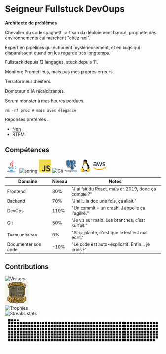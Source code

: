 # Seigneur Fullstuck DevOups

**Architecte de problèmes**

Chevalier du code spaghetti, artisan du déploiement bancal, prophète des environnements qui marchent "chez moi".

Expert en pipelines qui échouent mystérieusement, et en bugs qui disparaissent quand on les regarde trop longtemps.

Fullstack depuis 12 langages, stuck depuis 11.

Monitore Prometheus, mais pas mes propres erreurs.

Terraformeur d'enfers.

Dompteur d'IA récalcitrantes.

Scrum monster à mes heures perdues.

```shell
rm -rf prod # mais avec élégance
```

Réponses préférées :

- [Non](https://naas.isalman.dev/no)
- RTFM

## Compétences

<p>
  <picture>
    <source media="all" srcset="https://raw.githubusercontent.com/devicons/devicon/master/icons/java/java-original.svg">
    <img alt="Java" src="https://raw.githubusercontent.com/devicons/devicon/master/icons/java/java-original.svg" width="42" height="42" />
  </picture>
  <picture>
    <source media="all" srcset="https://www.vectorlogo.zone/logos/springio/springio-icon.svg">
    <img alt="spring" src="https://www.vectorlogo.zone/logos/springio/springio-icon.svg" width="42" height="42" />
  </picture>
  <picture>
    <source media="all" srcset="https://raw.githubusercontent.com/devicons/devicon/master/icons/javascript/javascript-original.svg">
    <img alt="Javascript" src="https://raw.githubusercontent.com/devicons/devicon/master/icons/javascript/javascript-original.svg" width="42" height="42" />
  </picture>
  <picture>
    <source media="all" srcset="https://www.vectorlogo.zone/logos/git-scm/git-scm-icon.svg">
    <img alt="Git" src="https://www.vectorlogo.zone/logos/git-scm/git-scm-icon.svg" width="42" height="42" />
  </picture>
  <picture>
    <source media="all" srcset="https://raw.githubusercontent.com/devicons/devicon/master/icons/postgresql/postgresql-original-wordmark.svg">
    <img alt="Postgresql" src="https://raw.githubusercontent.com/devicons/devicon/master/icons/postgresql/postgresql-original-wordmark.svg" width="42" height="42" />
  </picture>
  <picture>
    <source media="all" srcset="https://raw.githubusercontent.com/devicons/devicon/master/icons/linux/linux-original.svg">
    <img alt="Linux" src="https://raw.githubusercontent.com/devicons/devicon/master/icons/linux/linux-original.svg" width="42" height="42" />
  </picture>
  <picture>
    <source media="all" srcset="https://raw.githubusercontent.com/devicons/devicon/master/icons/amazonwebservices/amazonwebservices-original-wordmark.svg">
    <img alt="AWS" src="https://raw.githubusercontent.com/devicons/devicon/master/icons/amazonwebservices/amazonwebservices-original-wordmark.svg" width="42" height="42" />
  </picture>
</p>

| Domaine | Niveau | Notes |
|---------|--------|-------|
| Frontend | 80% | "J'ai fait du React, mais en 2019, donc ça compte ?" |
| Backend | 70% | "J'ai lu la doc une fois, ça allait." |
| DevOps | 110% | "Un commit = un crash. J'appelle ça l'agilité." |
| Git | 50% | "Je vis sur main. Les branches, c’est surfait." |
| Tests unitaires | 0% | "Si ça plante, c'est que le test est mal écrit." |
| Documenter son code | -10% | "Le code est auto-explicatif. Enfin… je crois ?" |

## Contributions

<picture>
  <source media="all" srcset="https://visitor-badge.laobi.icu/badge?page_id=MaximeVernusset.MaximeVernusset">
  <img alt="Visitors" src="https://visitor-badge.laobi.icu/badge?page_id=MaximeVernusset.MaximeVernusset" />
</picture>
<br/>
<picture>
  <source media="all" srcset="https://raw.githubusercontent.com/MaximeVernusset/MaximeVernusset/refs/heads/main/badge.png">
  <img alt="Badge Seigneur Fullstuck Devoups" src="https://raw.githubusercontent.com/MaximeVernusset/MaximeVernusset/refs/heads/main/badge.png" width="15%" />
</picture>
<br/>
<picture>
  <source media="all" srcset="https://github-profile-trophy.vercel.app/?username=MaximeVernusset&theme=matrix&no-bg=false&no-frame=true&rank=-C&rank=-B">
  <img alt="Trophies" src="https://github-profile-trophy.vercel.app/?username=MaximeVernusset&theme=matrix&no-bg=false&no-frame=true&rank=-C&rank=-B" />
</picture>
<br/>
<picture>
  <source media="all" srcset="https://github-readme-streak-stats.herokuapp.com/?user=MaximeVernusset&">
  <img alt="Streaks stats" src="https://github-readme-streak-stats.herokuapp.com/?user=MaximeVernusset&" />
</picture>
<br/>
<picture>
  <source media="(prefers-color-scheme: dark)" srcset="https://raw.githubusercontent.com/MaximeVernusset/MaximeVernusset/output/github-contribution-grid-snake-dark.svg">
  <source media="(prefers-color-scheme: light)" srcset="https://raw.githubusercontent.com/MaximeVernusset/MaximeVernusset/output/github-contribution-grid-snake.svg">
  <img alt="Github contribution grid snake animation" src="https://raw.githubusercontent.com/MaximeVernusset/MaximeVernusset/output/github-contribution-grid-snake.svg">
</picture>
